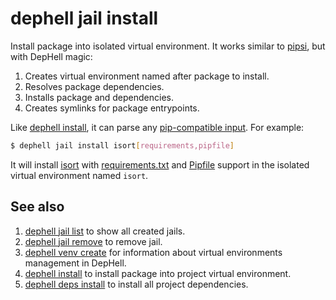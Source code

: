 # dephell jail install

Install package into isolated virtual environment. It works similar to [pipsi](https://github.com/mitsuhiko/pipsi), but with DepHell magic:

1. Creates virtual environment named after package to install.
1. Resolves package dependencies.
1. Installs package and dependencies.
1. Creates symlinks for package entrypoints.

Like [dephell install](cmd-install), it can parse any [pip-compatible input](https://pip.pypa.io/en/stable/reference/pip_install/#requirements-file-format). For example:

```bash
$ dephell jail install isort[requirements,pipfile]
```

It will install [isort](https://github.com/timothycrosley/isort) with [requirements.txt](https://pip.pypa.io/en/stable/user_guide/#requirements-files) and [Pipfile](https://github.com/pypa/pipfile) support in the isolated virtual environment named `isort`.

## See also

1. [dephell jail list](cmd-jail-list) to show all created jails.
1. [dephell jail remove](cmd-jail-remove) to remove jail.
1. [dephell venv create](cmd-venv-create) for information about virtual environments management in DepHell.
1. [dephell install](cmd-install) to install package into project virtual environment.
1. [dephell deps install](cmd-deps-install) to install all project dependencies.
